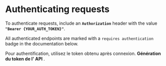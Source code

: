 # Authenticating requests

To authenticate requests, include an **`Authorization`** header with the value **`"Bearer {YOUR_AUTH_TOKEN}"`**.

All authenticated endpoints are marked with a `requires authentication` badge in the documentation below.

Pour authentification, utilisez le token obtenu après connexion. <b>Génération du token de l' API </b>.
